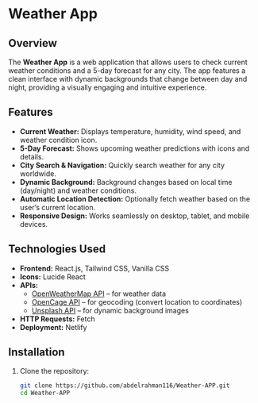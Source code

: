 # Weather App

## Overview

The **Weather App** is a web application that allows users to check current weather conditions and a 5-day forecast for any city. The app features a clean interface with dynamic backgrounds that change between day and night, providing a visually engaging and intuitive experience.

## Features

- **Current Weather:** Displays temperature, humidity, wind speed, and weather condition icon.
- **5-Day Forecast:** Shows upcoming weather predictions with icons and details.
- **City Search & Navigation:** Quickly search weather for any city worldwide.
- **Dynamic Background:** Background changes based on local time (day/night) and weather conditions.
- **Automatic Location Detection:** Optionally fetch weather based on the user’s current location.
- **Responsive Design:** Works seamlessly on desktop, tablet, and mobile devices.

## Technologies Used

- **Frontend:** React.js, Tailwind CSS, Vanilla CSS
- **Icons:** Lucide React
- **APIs:**
  - [OpenWeatherMap API](https://openweathermap.org/api) – for weather data
  - [OpenCage API](https://opencagedata.com/) – for geocoding (convert location to coordinates)
  - [Unsplash API](https://unsplash.com/developers) – for dynamic background images
- **HTTP Requests:** Fetch
- **Deployment:** Netlify

## Installation

1. Clone the repository:
   ```bash
   git clone https://github.com/abdelrahman116/Weather-APP.git
   cd Weather-APP
   ```
